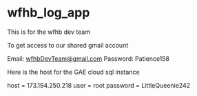 wfhb_log_app
============

This is for the wfhb dev team

To get access to our shared gmail account 

Email: wfhbDevTeam@gmail.com
Password: Patience158

Here is the host for the GAE cloud sql instance

host = 173.194.250.218 
user = root
password = LittleQueenie242
